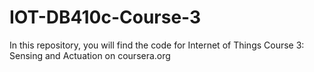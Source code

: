 # IOT-DB410c-Course-3
In this repository, you will find the code for Internet of Things Course 3: Sensing and Actuation on coursera.org
